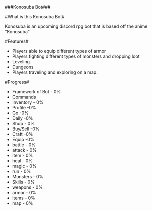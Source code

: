 
###Konosuba Bot###

#What is this Konosuba Bot#

Konosuba is an upcoming discord rpg bot that is based off the anime "Konosuba"

#Features#

- Players able to equip different types of armor
- Players fighting different types of monsters and dropping loot
- Leveling
- Dungeons
- Players traveling and exploring on a map.	

#Progress#

- Framework of Bot - 0%
- Commands
 - Inventory - 0%
 - Profile -0%
 - Go -0%
 - Daily -0%
 - Shop - 0%
 - Buy/Sell -0%
 - Craft -0%
 - Equip -0%
 - battle - 0%
 - attack - 0%
 - item - 0%
 - heal - 0% 
 - magic - 0%
 - run - 0%
- Monsters - 0%
- Skills - 0%
- weapons - 0%
- armor - 0%
- items - 0%
- map - 0%
